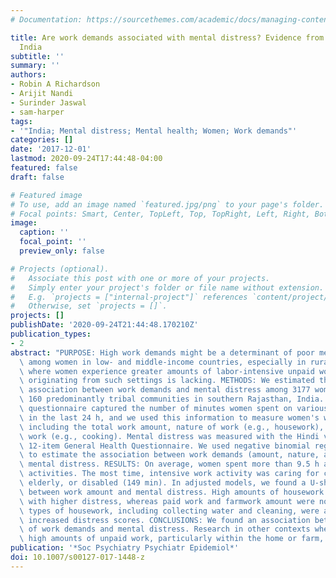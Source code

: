 ```yaml
---
# Documentation: https://sourcethemes.com/academic/docs/managing-content/

title: Are work demands associated with mental distress? Evidence from women in rural
  India
subtitle: ''
summary: ''
authors:
- Robin A Richardson
- Arijit Nandi
- Surinder Jaswal
- sam-harper
tags:
- '"India; Mental distress; Mental health; Women; Work demands"'
categories: []
date: '2017-12-01'
lastmod: 2020-09-24T17:44:48-04:00
featured: false
draft: false

# Featured image
# To use, add an image named `featured.jpg/png` to your page's folder.
# Focal points: Smart, Center, TopLeft, Top, TopRight, Left, Right, BottomLeft, Bottom, BottomRight.
image:
  caption: ''
  focal_point: ''
  preview_only: false

# Projects (optional).
#   Associate this post with one or more of your projects.
#   Simply enter your project's folder or file name without extension.
#   E.g. `projects = ["internal-project"]` references `content/project/deep-learning/index.md`.
#   Otherwise, set `projects = []`.
projects: []
publishDate: '2020-09-24T21:44:48.170210Z'
publication_types:
- 2
abstract: "PURPOSE: High work demands might be a determinant of poor mental health\
  \ among women in low- and middle-income countries, especially in rural settings\
  \ where women experience greater amounts of labor-intensive unpaid work. Research\
  \ originating from such settings is lacking. METHODS: We estimated the cross-sectional\
  \ association between work demands and mental distress among 3177 women living in\
  \ 160 predominantly tribal communities in southern Rajasthan, India. A structured\
  \ questionnaire captured the number of minutes women spent on various activities\
  \ in the last 24 h, and we used this information to measure women's work demands,\
  \ including the total work amount, nature of work (e.g., housework), and type of\
  \ work (e.g., cooking). Mental distress was measured with the Hindi version of the\
  \ 12-item General Health Questionnaire. We used negative binomial regression models\
  \ to estimate the association between work demands (amount, nature, and type) and\
  \ mental distress. RESULTS: On average, women spent more than 9.5 h a day on work\
  \ activities. The most time, intensive work activity was caring for children, the\
  \ elderly, or disabled (149 min). In adjusted models, we found a U-shaped association\
  \ between work amount and mental distress. High amounts of housework were associated\
  \ with higher distress, whereas paid work and farmwork amount were not. Certain\
  \ types of housework, including collecting water and cleaning, were associated with\
  \ increased distress scores. CONCLUSIONS: We found an association between aspects\
  \ of work demands and mental distress. Research in other contexts where women perform\
  \ high amounts of unpaid work, particularly within the home or farm, is warranted."
publication: '*Soc Psychiatry Psychiatr Epidemiol*'
doi: 10.1007/s00127-017-1448-z
---
```

